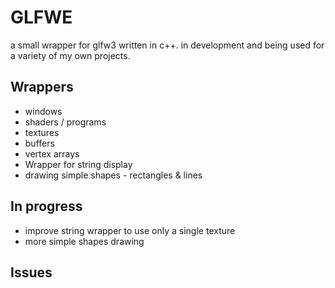 # GLFWE

a small wrapper for glfw3 written in c++. in development and being used for a variety of my own projects.

## Wrappers
- windows
- shaders / programs
- textures
- buffers
- vertex arrays
- Wrapper for string display
- drawing simple shapes - rectangles & lines

## In progress
- improve string wrapper to use only a single texture
- more simple shapes drawing

## Issues
